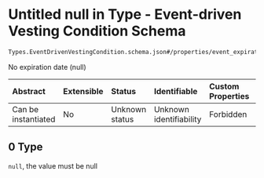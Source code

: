 # Untitled null in Type - Event-driven Vesting Condition Schema

```txt
Types.EventDrivenVestingCondition.schema.json#/properties/event_expiration/oneOf/0
```

No expiration date (null)

| Abstract            | Extensible | Status         | Identifiable            | Custom Properties | Additional Properties | Access Restrictions | Defined In                                                                                                           |
| :------------------ | :--------- | :------------- | :---------------------- | :---------------- | :-------------------- | :------------------ | :------------------------------------------------------------------------------------------------------------------- |
| Can be instantiated | No         | Unknown status | Unknown identifiability | Forbidden         | Allowed               | none                | [EventDrivenVestingCondition.schema.json\*](../types/EventDrivenVestingCondition.schema.json "open original schema") |

## 0 Type

`null`, the value must be null
